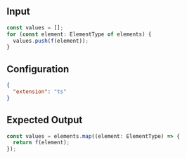 
## Input
```javascript input
const values = [];
for (const element: ElementType of elements) {
  values.push(f(element));
}
```

## Configuration
```json configuration
{
  "extension": "ts"
}
```

## Expected Output
```javascript expected output
const values = elements.map((element: ElementType) => {
  return f(element);
});
```
